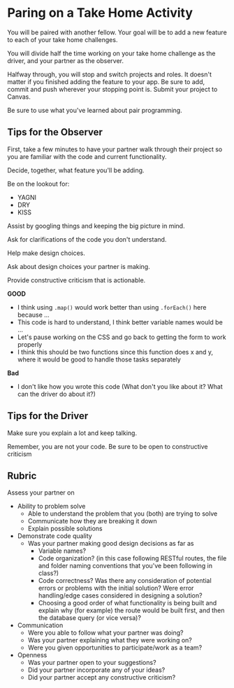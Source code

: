 # Paring on a Take Home Activity

You will be paired with another fellow. Your goal will be to add a new feature to each of your take home challenges.

You will divide half the time working on your take home challenge as the driver, and your partner as the observer.

Halfway through, you will stop and switch projects and roles. It doesn't matter if you finished adding the feature to your app. Be sure to add, commit and push wherever your stopping point is. Submit your project to Canvas.

Be sure to use what you've learned about pair programming.

## Tips for the Observer

First, take a few minutes to have your partner walk through their project so you are familiar with the code and current functionality.

Decide, together, what feature you'll be adding.

Be on the lookout for:

- YAGNI
- DRY
- KISS

Assist by googling things and keeping the big picture in mind.

Ask for clarifications of the code you don't understand.

Help make design choices.

Ask about design choices your partner is making.

Provide constructive criticism that is actionable.

**GOOD**

- I think using `.map()` would work better than using `.forEach()` here because ...
- This code is hard to understand, I think better variable names would be ...
- Let's pause working on the CSS and go back to getting the form to work properly
- I think this should be two functions since this function does x and y, where it would be good to handle those tasks separately

**Bad**

- I don't like how you wrote this code (What don't you like about it? What can the driver do about it?)

## Tips for the Driver

Make sure you explain a lot and keep talking.

Remember, you are not your code. Be sure to be open to constructive criticism

## Rubric

Assess your partner on

- Ability to problem solve
  - Able to understand the problem that you (both) are trying to solve
  - Communicate how they are breaking it down
  - Explain possible solutions
- Demonstrate code quality
  - Was your partner making good design decisions as far as
    - Variable names?
    - Code organization? (in this case following RESTful routes, the file and folder naming conventions that you've been following in class?)
    - Code correctness? Was there any consideration of potential errors or problems with the initial solution? Were error handling/edge cases considered in designing a solution?
    - Choosing a good order of what functionality is being built and explain why (for example) the route would be built first, and then the database query (or vice versa)?
- Communication
  - Were you able to follow what your partner was doing?
  - Was your partner explaining what they were working on?
  - Were you given opportunities to participate/work as a team?
- Openness
  - Was your partner open to your suggestions?
  - Did your partner incorporate any of your ideas?
  - Did your partner accept any constructive criticism?
